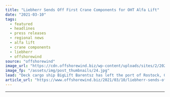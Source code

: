 ```yaml
---
title: "Liebherr Sends Off First Crane Components for OHT Alfa Lift"
date: "2021-03-10"
tags: 
  - featured
  - headlines
  - press releases
  - regional news
  - alfa lift
  - crane components
  - liebherr
  - offshorewind
source: "offshorewind"
image_url: "https://cdn.offshorewind.biz/wp-content/uploads/sites/2/2021/03/10091004/Liebherr-Sends-Off-First-Crane-Components-for-OHT-Alfa-Lift.jpg"
image_fp: "/assets/img/post_thumbnails/24.jpg"
lead: "Deck cargo ship BigLift Barentsz has left the port of Rostock, Germany, with the"
article_url: "https://www.offshorewind.biz/2021/03/10/liebherr-sends-off-first-crane-components-for-oht-alfa-lift/"
---
```


---
